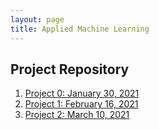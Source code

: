 ```yaml
---
layout: page
title: Applied Machine Learning
---
```


## Project Repository
1. [Project 0: January 30, 2021](Projects/test0.md)
2. [Project 1: February 16, 2021](Projects/Project1.md)
3. [Project 2: March 10, 2021](Projects/Project2.md)
